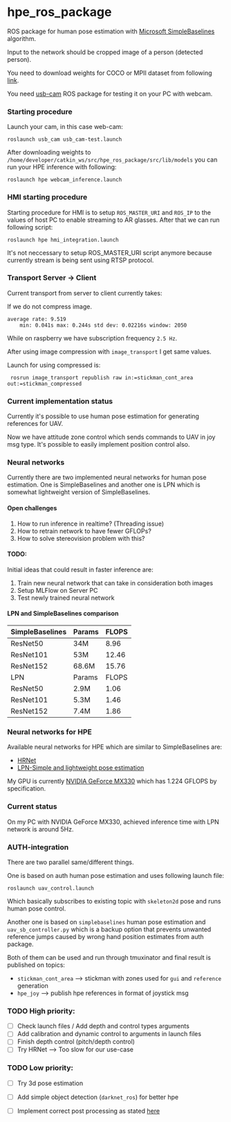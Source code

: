# hpe_ros_package


ROS package for human pose estimation with [Microsoft SimpleBaselines](https://github.com/microsoft/human-pose-estimation.pytorch) algorithm.

Input to the network should be cropped image of a person (detected person). 


You need to download weights for COCO or MPII dataset from following [link](https://onedrive.live.com/?authkey=%21AKqtqKs162Z5W7g&id=56B9F9C97F261712%2110692&cid=56B9F9C97F261712). 

You need [usb-cam](https://github.com/ros-drivers/usb_cam) ROS package for testing it on your PC with webcam. 

### Starting procedure

Launch your cam, in this case web-cam: 
```
roslaunch usb_cam usb_cam-test.launch 
``` 
After downloading weights to `/home/developer/catkin_ws/src/hpe_ros_package/src/lib/models` you can run your HPE inference 
with following: 
```
roslaunch hpe webcam_inference.launch
```

### HMI starting procedure 

Starting procedure for HMI is to setup `ROS_MASTER_URI` and `ROS_IP` to the values of host PC to enable 
streaming to AR glasses. 
After that we can run following script: 

```
roslaunch hpe hmi_integration.launch 
```

It's not neccessary to setup ROS_MASTER_URI script anymore because currently stream is being sent using RTSP protocol. 


### Transport Server -> Client 

Current transport from server to client currently takes:

If we do not compress image. 

```
average rate: 9.519
	min: 0.041s max: 0.244s std dev: 0.02216s window: 2050

```

While on raspberry we have subscription frequency `2.5 Hz`. 

After using image compression with `image_transport` I get same values. 

Launch for using compressed is: 
```
 rosrun image_transport republish raw in:=stickman_cont_area out:=stickman_compressed
```

### Current implementation status 

Currently it's possible to use human pose estimation for generating references for UAV. 

Now we have attitude zone control which sends commands to UAV in joy msg type. 
It's possible to easily implement position control also. 

### Neural networks 

Currently there are two implemented neural networks for human pose estimation. 
One is SimpleBaselines and another one is LPN which is somewhat lightweight 
version of SimpleBaselines. 

#### Open challenges

1. How to run inference in realtime? (Threading issue) 
2. How to retrain network to have fewer GFLOPs? 
3. How to solve stereovision problem with this? 

#### TODO: 

Initial ideas that could result in faster inference are: 

1. Train new neural network that can take in consideration both images 
2. Setup MLFlow on Server PC
3. Test newly trained neural network


#### LPN and SimpleBaselines comparison 

| SimpleBaselines | Params | FLOPS |
| ----------- | -----------|------------|
| ResNet50    | 34M        | 8.96       |
| ResNet101   | 53M        | 12.46      |
| ResNet152   | 68.6M      | 15.76      |
| LPN |Params | FLOPS | 
|ResNet50 |  2.9M  | 1.06 |
|ResNet101 | 5.3M  | 1.46  |
|ResNet152 | 7.4M  | 1.86  |

### Neural networks for HPE

Available neural networks for HPE which are similar to SimpleBaselines are: 
 - [HRNet](https://github.com/HRNet) 
 - [LPN-Simple and lightweight pose estimation](https://github.com/zhang943/lpn-pytorch) 

My GPU is currently [NVIDIA GeForce MX330](https://www.techpowerup.com/gpu-specs/geforce-mx330.c3493) 
which has 1.224 GFLOPS by specification. 

### Current status

On my PC with NVIDIA GeForce MX330, achieved inference time with LPN network is around 5Hz. 

### AUTH-integration 

There are two parallel same/different things. 

One is based on auth human pose estimation and uses following launch file: 
```
roslaunch uav_control.launch
```

Which basically subscribes to existing topic with `skeleton2d` pose and runs human pose control. 

Another one is based on `simplebaselines` human pose estimation and `uav_sb_controller.py` 
which is a backup option that prevents unwanted reference jumps caused by wrong hand position estimates 
from auth package. 

Both of them can be used and run through tmuxinator and final result is published on topics: 
 * `stickman_cont_area` --> stickman with zones used for `gui` and `reference` generation 
 * `hpe_joy` --> publish hpe references in format of joystick msg 

### TODO High priority: 

 - [ ] Check launch files / Add depth and control types arguments 
 - [ ] Add calibration and dynamic control to arguments in launch files
 - [ ] Finish depth control (pitch/depth control)
 - [ ] Try HRNet --> Too slow for our use-case 

### TODO Low priority: 

 - [ ] Try 3d pose estimation 
 - [ ] Add simple object detection (`darknet_ros`) for better hpe  
 - [ ] Implement correct post processing as stated [here](https://github.com/microsoft/human-pose-estimation.pytorch/issues/26) 
 
